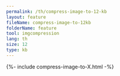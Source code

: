 ```yaml
---
permalink: /th/compress-image-to-12-kb
layout: feature
fileName: compress-image-to-12kb
folderName: feature
tool: imgcompression
lang: th
size: 12
type: kb
---
```


{%- include compress-image-to-X.html -%}
